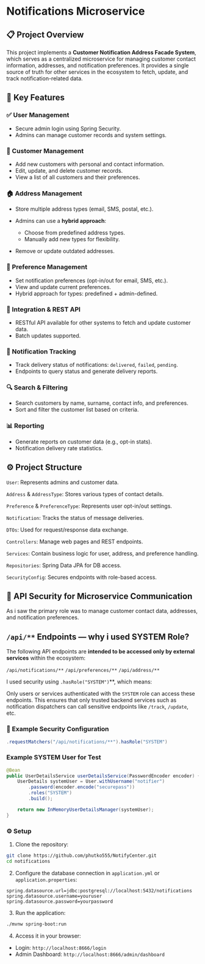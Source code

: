 # Notifications Microservice

## 📋 Project Overview

This project implements a **Customer Notification Address Facade System**, which serves as a centralized microservice for managing customer contact information, addresses, and notification preferences. It provides a single source of truth for other services in the ecosystem to fetch, update, and track notification-related data.

## 🔑 Key Features

### ✅ User Management

* Secure admin login using Spring Security.
* Admins can manage customer records and system settings.

### 👤 Customer Management

* Add new customers with personal and contact information.
* Edit, update, and delete customer records.
* View a list of all customers and their preferences.

### 🏠 Address Management

* Store multiple address types (email, SMS, postal, etc.).
* Admins can use a **hybrid approach**:

  * Choose from predefined address types.
  * Manually add new types for flexibility.
* Remove or update outdated addresses.

### 🎯 Preference Management

* Set notification preferences (opt-in/out for email, SMS, etc.).
* View and update current preferences.
* Hybrid approach for types: predefined + admin-defined.

### 🔁 Integration & REST API

* RESTful API available for other systems to fetch and update customer data.
* Batch updates supported.

### 📨 Notification Tracking

* Track delivery status of notifications: `delivered`, `failed`, `pending`.
* Endpoints to query status and generate delivery reports.

### 🔍 Search & Filtering

* Search customers by name, surname, contact info, and preferences.
* Sort and filter the customer list based on criteria.

### 📊 Reporting

* Generate reports on customer data (e.g., opt-in stats).
* Notification delivery rate statistics.

## ⚙️ Project Structure

`User`: Represents admins and customer data.

 `Address` & `AddressType`: Stores various types of contact details.

 `Preference` & `PreferenceType`: Represents user opt-in/out settings.

 `Notification`: Tracks the status of message deliveries.

 `DTOs`: Used for request/response data exchange.

 `Controllers`: Manage web pages and REST endpoints.

 `Services`: Contain business logic for user, address, and preference handling.

 `Repositories`: Spring Data JPA for DB access.

 `SecurityConfig`: Secures endpoints with role-based access.

## 🔐 API Security for Microservice Communication

As i saw the primary role was to manage customer contact data, addresses, and notification preferences. 

## `/api/**` Endpoints — why i used SYSTEM Role?

The following API endpoints are **intended to be accessed only by external services** within the ecosystem:

 `/api/notifications/**`
 `/api/preferences/**`
 `/api/address/**`

I used  security using `.hasRole("SYSTEM")`**, which means:

 Only users or services authenticated with the `SYSTEM` role can access these endpoints.
This ensures that only trusted backend services  such as notification dispatchers can call sensitive endpoints like `/track`, `/update`, etc.

### 🔐 Example Security Configuration

```java
.requestMatchers("/api/notifications/**").hasRole("SYSTEM")
```


###  Example SYSTEM User for Test

```java
@Bean
public UserDetailsService userDetailsService(PasswordEncoder encoder) {
    UserDetails systemUser = User.withUsername("notifier")
        .password(encoder.encode("securepass"))
        .roles("SYSTEM")
        .build();

    return new InMemoryUserDetailsManager(systemUser);
}
```


### ⚙️ Setup

1. Clone the repository:

```bash
git clone https://github.com/phutko555/NotifyCenter.git
cd notifications
```

2. Configure the database connection in `application.yml` or `application.properties`:

```properties
spring.datasource.url=jdbc:postgresql://localhost:5432/notifications
spring.datasource.username=youruser
spring.datasource.password=yourpassword
```

3. Run the application:

```bash
./mvnw spring-boot:run
```

4. Access it in your browser:

* Login: `http://localhost:8666/login`
* Admin Dashboard: `http://localhost:8666/admin/dashboard`


